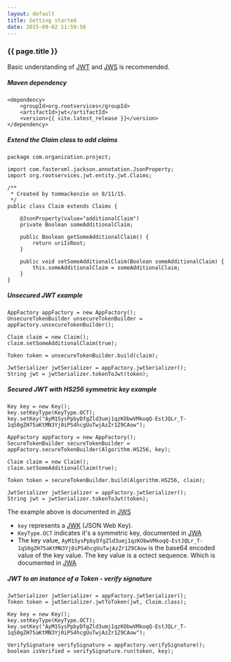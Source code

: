 ```yaml
---
layout: default
title: Getting started
date: 2015-09-02 11:59:58
---
```


### {{ page.title }} ###

Basic understanding of [JWT](https://tools.ietf.org/html/rfc7519) and [JWS](https://tools.ietf.org/html/rfc7515) is 
recommended.

##### Maven dependency #####

~~~
<dependency>
    <groupId>org.rootservices</groupId>
    <artifactId>jwt</artifactId>
    <version>{{ site.latest_release }}</version>
</dependency>
~~~

##### Extend the Claim class to add claims #####

~~~
package com.organization.project;

import com.fasterxml.jackson.annotation.JsonProperty;
import org.rootservices.jwt.entity.jwt.Claims;

/**
 * Created by tommackenzie on 8/11/15.
 */
public class Claim extends Claims {

    @JsonProperty(value="additionalClaim")
    private Boolean someAdditionalClaim;

    public Boolean getSomeAdditionalClaim() {
        return uriIsRoot;
    }

    public void setSomeAdditionalClaim(Boolean someAdditionalClaim) {
        this.someAdditionalClaim = someAdditionalClaim;
    }
}
~~~

##### Unsecured JWT example #####

~~~
AppFactory appFactory = new AppFactory();
UnsecureTokenBuilder unsecureTokenBuilder = appFactory.unsecureTokenBuilder();

Claim claim = new Claim();
claim.setSomeAdditionalClaim(true);

Token token = unsecureTokenBuilder.build(claim);

JwtSerializer jwtSerializer = appFactory.jwtSerializer();
String jwt = jwtSerializer.tokenToJwt(token);
~~~


##### Secured JWT with HS256 symmetric key example #####

~~~
Key key = new Key();
key.setKeyType(KeyType.OCT);
key.setKey("AyM1SysPpbyDfgZld3umj1qzKObwVMkoqQ-EstJQLr_T-1qS0gZH75aKtMN3Yj0iPS4hcgUuTwjAzZr1Z9CAow");

AppFactory appFactory = new AppFactory();
SecureTokenBuilder secureTokenBuilder = appFactory.secureTokenBuilder(Algorithm.HS256, key);

Claim claim = new Claim();
claim.setSomeAdditionalClaim(true);

Token token = secureTokenBuilder.build(Algorithm.HS256, claim);

JwtSerializer jwtSerializer = appFactory.jwtSerializer();
String jwt = jwtSerializer.tokenToJwt(token);
~~~

The example above is documented in [JWS](https://tools.ietf.org/html/rfc7515#appendix-A.1)

- `key` represents a [JWK](https://tools.ietf.org/html/rfc7517) (JSON Web Key). 
- `KeyType.OCT` indicates it's a symmetric key, documented in [JWA](https://tools.ietf.org/html/rfc7518#section-6.1)
- The key value, `AyM1SysPpbyDfgZld3umj1qzKObwVMkoqQ-EstJQLr_T-1qS0gZH75aKtMN3Yj0iPS4hcgUuTwjAzZr1Z9CAow` is the base64 encoded value of the key value. The key value is a octect sequence. Which is documented in [JWA](https://tools.ietf.org/html/rfc7518#section-6.4.1)

##### JWT to an instance of a Token - verify signature #####

~~~
JwtSerializer jwtSerializer = appFactory.jwtSerializer();
Token token = jwtSerializer.jwtToToken(jwt, Claim.class);

Key key = new Key();
key.setKeyType(KeyType.OCT);
key.setKey("AyM1SysPpbyDfgZld3umj1qzKObwVMkoqQ-EstJQLr_T-1qS0gZH75aKtMN3Yj0iPS4hcgUuTwjAzZr1Z9CAow");

VerifySignature verifySignature = appFactory.verifySignature();
boolean isVerified = verifySignature.run(token, key);
~~~
